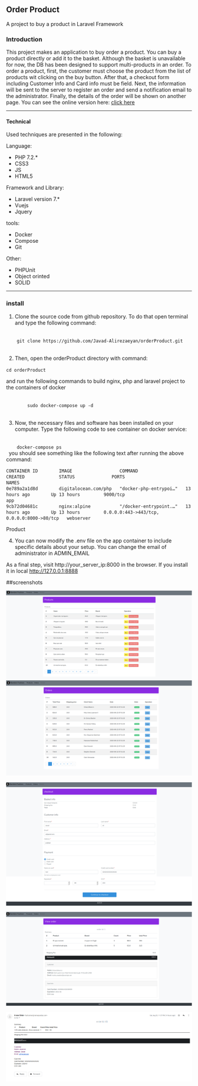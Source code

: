 
<h2>Order Product</h2>

A project to buy a product in Laravel Framework

<h3>Introduction</h3>
This project makes an application to buy order a product. You can buy a product directly or add it to the basket. 
Although the basket is unavailable for now, the DB has been designed to support multi-products in an order. To order a product,
 first, the customer must choose the product from the list of products wit clicking on the buy button. After that, a checkout form including Customer Info and Card info must be field. Next, the information will be sent to the server to register an order and send a notification email to the administrator. Finally, the details of the order will be shown on another page.
You can see the online version here: <a href="http://orderproduct.herokuapp.com/" target="_blank">click here</a>


<hr />
<h4> Technical</h4>  
Used techniques are presented in the following:

Language:
<ul>
<li>PHP 7.2.*</li>
<li>CSS3</li>
<li>JS</li>
<li>HTML5</li>
</ul>

Framework and Library:
<ul>
<li>Laravel version 7.*</li>
<li>Vuejs</li>
<li>Jquery</li>
</ul>

tools:
<ul>
<li>Docker</li>
<li>Compose</li>
<li>Git</li>
</ul>

Other:
<ul>
<li>PHPUnit</li>
<li>Object orinted</li>
<li>SOLID</li>
</ul>

 <hr/>
 
<h3>install</h3> 
 
 1. Clone the source code from github repository. To do that open terminal and type the following command:
  
  <code>
    git clone https://github.com/Javad-Alirezaeyan/orderProduct.git
    </code>
          
 2. Then, open the  orderProduct directory with command: 
 
 <code>cd orderProduct </code>
  
  and run the following commands  to build nginx, php and laravel project to the containers of docker
    
  <code>
        sudo docker-compose up -d
  </code>
      
 
    
 3. Now, the necessary files and software has been installed on your computer. Type the following code to see container on docker service:
 
 <code>
    docker-compose ps
 </code>
you should see something like the following  text after running the above command:


 
    CONTAINER ID        IMAGE                  COMMAND                  CREATED             STATUS              PORTS                                        NAMES
    0e789a2a1d8d        digitalocean.com/php   "docker-php-entrypoi…"   13 hours ago        Up 13 hours         9000/tcp                                     app
    9cb72d04681c        nginx:alpine           "/docker-entrypoint.…"   13 hours ago        Up 13 hours         0.0.0.0:443->443/tcp, 0.0.0.0:8000->80/tcp   webserver

Product


 4. You can now modify the .env file on the app container to include specific details about your setup. You can change 
 the email of administrator in  ADMIN_EMAIL 
    
 
 
 As a final step,  visit http://your_server_ip:8000 in the browser. If you install it in local  <a target="_blank" href="http://http://127.0.0.1:8888" > http://127.0.0.1:8888</a>

##screenshots


![alt text](https://github.com/Javad-Alirezaeyan/orderProduct/blob/master/screenshots/6.png)
![alt text](https://github.com/Javad-Alirezaeyan/orderProduct/blob/master/screenshots/7.png)

![alt text](https://github.com/Javad-Alirezaeyan/orderProduct/blob/master/screenshots/3.png)

![alt text](https://github.com/Javad-Alirezaeyan/orderProduct/blob/master/screenshots/4.png)

![alt text](https://github.com/Javad-Alirezaeyan/orderProduct/blob/master/screenshots/5.png)

